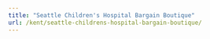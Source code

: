 ```yaml
---
title: "Seattle Children's Hospital Bargain Boutique"
url: /kent/seattle-childrens-hospital-bargain-boutique/
---
```

